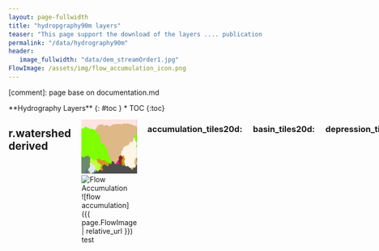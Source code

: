 ```yaml
---
layout: page-fullwidth
title: "hydropgraphy90m layers"
teaser: "This page support the download of the layers .... publication ...."
permalink: "/data/hydrography90m"
header:
   image_fullwidth: "data/dem_streamOrder1.jpg"
FlowImage: /assets/img/flow_accumulation_icon.png
---
```


[comment]: page base on documentation.md

<div class="row">
<div class="medium-4 medium-push-8 columns" markdown="1">
<div class="panel radius" markdown="1">
**Hydrography Layers**
{: #toc }
*  TOC
{:toc}
</div>
</div><!-- /.medium-4.columns -->

<div class="medium-8 medium-pull-4 columns" markdown="1">


## r.watershed derived   

![image](/assets/img/drainage_basin_icon.png)
<br>
![Flow Accumulation](https://gitlab.com/selvaje74/hydrography.org/-/blob/main/images/data/hydrography90m/flow_accumulation.png)
<br>
![flow accumulation]({{ page.FlowImage | relative_url }}) 
<br>
test

### accumulation_tiles20d: 
### basin_tiles20d: 
### depression_tiles20d: 
### direction_tiles20d: 
### outlet_tiles20d: 
### regional_unit
### segment_tiles20d: 
### sub_catchment_tiles20d:


## r.stream.order derived 
test add image icon  {#formats}

bla bla for r.watershed 

### Straller

Download link

### Henke

Download link

